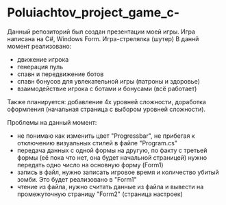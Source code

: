 # Poluiachtov_project_game_c-
Данный репозиторий был создан презентации моей игры. Игра написана на C#, Windows Form. Игра-стрелялка (шутер)
В даннй момент реализовано:
- движение игрока
- генерация пуль
- спавн и передвижение ботов
- спавн бонусов для увлекательной игры (патроны и здоровье)
- взаимодействие игрока с ботами и бонусами (всё работает)

Также планируется: добавление 4х уровней сложности, доработка оформления (начальная страница с выбором уровней сложности). 

Проблемы на данный момент:
 - не понимаю как изменить цвет "Progressbar", не прибегая к отключению визуальных стилей в файле "Program.cs"
 - передача данных с одной формы на другую, по факту с третьей формы (её пока что нет, она будет начальной страницей) нужно передать одно число на основную форму (Form1)
 - запись в файл, нужно записать игровое время и количество убитый зомби. Это будет реализовано в "Form1"
 - чтение из файла, нужно считать данные из файла и вывести на промежуточную страницу "Form2" (страница настроек)
